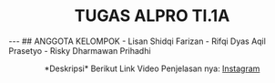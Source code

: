 <h1 align="center">TUGAS ALPRO TI.1A<br></h1>
---
## ANGGOTA KELOMPOK
- Lisan Shidqi Farizan
- Rifqi Dyas Aqil Prasetyo
- Risky Dharmawan Prihadhi

<p align="center"> *Deskripsi* Berikut Link Video Penjelasan nya: <a href="link penjelasan">Instagram</p>
